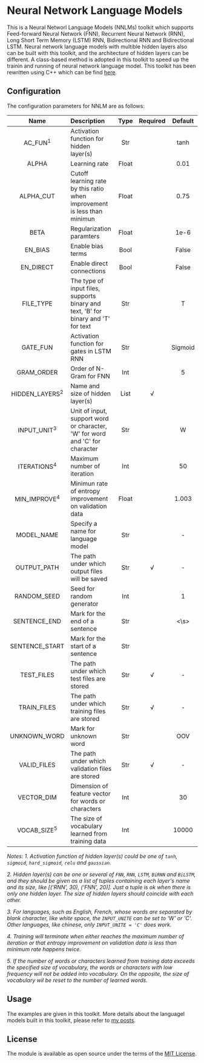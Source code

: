 # Neural Network Language Models

This is a Neural Networl Language Models (NNLMs) toolkit which supports Feed-forward Neural Network (FNN), Recurrent Neural Network (RNN), Long Short Term Memory (LSTM) RNN, Bidirectional RNN and Bidirectional LSTM. Neural network language models with multible hidden layers also can be built with this toolkit, and the architecture of hidden layers can be different. A class-based method is adopted in this toolkit to speed up the trainin and running of neural network language model. This toolkit has been rewritten using C++ which can be find [here](https://github.com/dengliangshi/cnnlms).

## Configuration
The configuration parameters for NNLM are as follows:

|            Name          |                    Description                                                        | Type  | Required | Default |
|:------------------------:|:--------------------------------------------------------------------------------------|:-----:|:--------:|:-------:|
| AC_FUN<sup>1</sup>       | Activation function for hidden layer(s)                                               | Str   |          |   tanh  |
| ALPHA                    | Learning rate                                                                         | Float |          |   0.01  |
| ALPHA_CUT                | Cutoff learning rate by this ratio when improvement is less than minimun              | Float |          |   0.75  |
| BETA                     | Regularization paramters                                                              | Float |          |   1e-6  |
| EN_BIAS                  | Enable bias terms                                                                     | Bool  |          |  False  |
| EN_DIRECT                | Enable direct connections                                                             | Bool  |          |  False  |
| FILE_TYPE                | The type of input files, supports binary and text, 'B' for binary and 'T' for text    | Str   |          |    T    |
| GATE_FUN                 | Activation function for gates in LSTM RNN                                             | Str   |          | Sigmoid |
| GRAM_ORDER               | Order of N-Gram for FNN                                                               | Int   |          |    5    |
| HIDDEN_LAYERS<sup>2</sup>| Name and size of hidden layer(s)                                                      | List  | &radic;  |         |
| INPUT_UNIT<sup>3</sup>   | Unit of input, support word or character, 'W' for word and 'C' for character          | Str   |          |    W    |
| ITERATIONS<sup>4</sup>   | Maximum number of iteration                                                           | Int   |          |    50   |
| MIN_IMPROVE<sup>4</sup>  | Minimun rate of entropy improvement on validation data                                | Float |          |   1.003 | 
| MODEL_NAME               | Specify a name for language model                                                     | Str   |          |    -    | 
| OUTPUT_PATH              | The path under which output files will be saved                                       | Str   | &radic;  |    -    |
| RANDOM_SEED              | Seed for random generator                                                             | Int   |          |    1    |
| SENTENCE_END             | Mark for the end of a sentence                                                        | Str   |          |  <\s>   |
| SENTENCE_START           | Mark for the start of a sentence                                                      | Str   |          |   <s>   |
| TEST_FILES               | The path under which test files are stored                                            | Str   | &radic;  |    -    |
| TRAIN_FILES              | The path under which training files are stored                                        | Str   | &radic;  |    -    |
| UNKNOWN_WORD             | Mark for unknown word                                                                 | Str   |          |   OOV   |
| VALID_FILES              | The path under which validation files are stored                                      | Str   | &radic;  |    -    |
| VECTOR_DIM               | Dimension of feature vector for words or characters                                   | Int   |          |    30   |
| VOCAB_SIZE<sup>5</sup>   | The size of vocabulary learned from training data                                     | Int   |          |  10000  |

*Notes:*
*1. Activation function of hidden layer(s) could be one of `tanh`, `sigmoid`, `hard_sigmoid`, `relu` and `gaussian`.*

*2. Hidden layer(s) can be one or several of `FNN`, `RNN`, `LSTM`, `BiRNN` and `BiLSTM`, and they should be given as a list of tuples containing each layer's name and its size, like [('RNN', 30), ('FNN', 20)]. Just a tuple is ok when there is only one hidden layer. The size of hidden layers should coincide with each other.*

*3. For languages, such as English, French, whose words are separated by blank character, like white space, the `INPUT_UNITE` can be set to 'W' or 'C'. Other languages, like chinese, only `INPUT_UNITE = 'C'` does work.*

*4. Training will terminate when either reaches the maximum number of iteration or that entropy improvement on validation data is less than minimum rate happens twice.*

*5. If the number of words or characters learned from training data exceeds the specified size of vocabulary, the words or characters with low frequency will not be added into vocabulary. On the opposite, the size of vocabulary wil be reset to the number of learned words.*

## Usage
The examples are given in this toolkit. More details about the languagel models built in this toolkit, please refer to [my posts](https://dengliangshi.github.io/).

## License
The module is available as open source under the terms of the [MIT License](https://opensource.org/licenses/MIT).